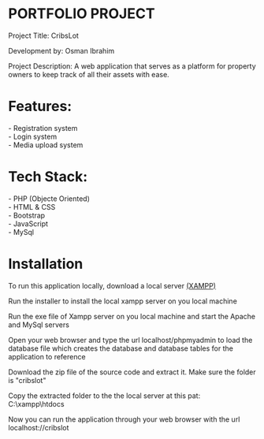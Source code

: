 <h1> PORTFOLIO PROJECT </h1>
<p><bold>Project Title:</bold> CribsLot</p>
<p><bold>Development by:</bold> Osman Ibrahim</p>
<p><bold>Project Description:</bold> A web application that serves as a platform for property owners to keep track of all their assets with ease.
</p>

<h1>Features:</h1>
<p>
- Registration system<br>
- Login system <br>
- Media upload system<br>
</p>
<h1>Tech Stack:</h1>
<p>
- PHP (Objecte Oriented)<br>
- HTML & CSS <br>
- Bootstrap <br>
- JavaScript <br>
- MySql<br>
</p>

<h1>Installation</h1>
<p>To run this application locally, download a local server <a href="https://www.apachefriends.org/download.html">(XAMPP)</a></p>

<p>Run the installer to install the local xampp server on you local machine</p>

<p>Run the exe file of Xampp server on you local machine and start the Apache and MySql servers</p>

<p>Open your web browser and type the url localhost/phpmyadmin to load the database file which creates the database and database tables for the application to reference</p>

<p>Download the zip file of the source code and extract it. Make sure the folder is "cribslot"</p>

<p>Copy the extracted folder to the the local server at this pat: C:\xampp\htdocs</p>

<p>Now you can run the application through your web browser with the url localhost://cribslot</p>
